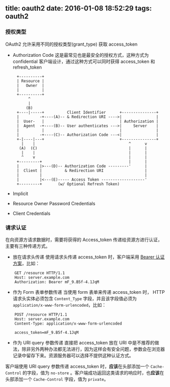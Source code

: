 title: oauth2
date: 2016-01-08 18:52:29
tags: oauth2
---

### 授权类型
OAuth2 允许采用不同的授权类型(grant_type) 获取 access_token
- Authorization Code
这是最常见也是最安全的授权方式，这种方式为 confidential 客户端设计，通过这种方式可以同时获得 access_token 和 refresh_token
```
     +----------+
     | Resource |
     |   Owner  |
     |          |
     +----------+
          ^
          |
         (B)
     +----|-----+          Client Identifier      +---------------+
     |         -+----(A)-- & Redirection URI ---->|               |
     |  User-   |                                 | Authorization |
     |  Agent  -+----(B)-- User authenticates --->|     Server    |
     |          |                                 |               |
     |         -+----(C)-- Authorization Code ---<|               |
     +-|----|---+                                 +---------------+
       |    |                                         ^      v
      (A)  (C)                                        |      |
       |    |                                         |      |
       ^    v                                         |      |
     +---------+                                      |      |
     |         |>---(D)-- Authorization Code ---------'      |
     |  Client |          & Redirection URI                  |
     |         |                                             |
     |         |<---(E)----- Access Token -------------------'
     +---------+       (w/ Optional Refresh Token)
```

- Implicit


- Resource Owner Password Credentials


- Client Credentials


### 请求认证

在向资源方请求数据时，需要将获得的 Access_token 传递给资源方进行认证，主要有三种传递方式。

- 放在请求头传递
使用请求头传递 access_token 时，客户端采用 [Bearer 认证方案](https://tools.ietf.org/html/rfc2617)，比如：

```
	GET /resource HTTP/1.1
	Host: server.example.com
	Authorization: Bearer mF_9.B5f-4.1JqM
```

- 作为 Form 表单参数传递
当使用 form 表单来传递 access_token 时， HTTP 请求头实体必须包含 `Content_Type` 字段，并且该字段值必须为 `application/x-www-form-urlencoded`，比如：

```
	POST /resource HTTP/1.1
	Host: server.example.com
	Content-Type: application/x-www-form-urlencoded

	access_token=mF_9.B5f-4.1JqM
```

- 作为 URI query 参数传递
直接把 access_token 放在 URI 中是不推荐的做法，除非另外两种办法都无法进行，因为这样会有安全问题，参数会在浏览器记录中留存下来。资源服务器可以选择不提供这种认证方式。

客户端使用 URI query 参数传递 access_token 时，**应该**在头部添加一个 `Cache-Control` 的字段，值为 `no-store` 。客户端成功返回这类请求的响应时，也**应该**在头部添加一个 `Cache-Control` 字段，值为 `private`。


